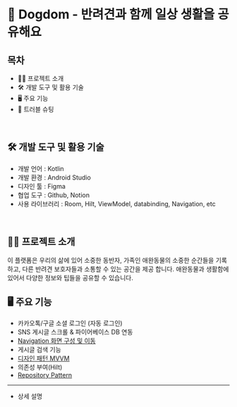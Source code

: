 # 🦮 Dogdom - 반려견과 함께 일상 생활을 공유해요

## 목차

- 👨‍💻 프로젝트 소개
- 🛠️ 개발 도구 및 활용 기술
- 🖥️ 주요 기능
- 🌠 트러블 슈팅

<br/>

## 🛠️ 개발 도구 및 활용 기술

- 개발 언어 : Kotlin
- 개발 환경 : Android Studio
- 디자인 툴 : Figma
- 협업 도구 : Github, Notion
- 사용 라이브러리 : Room, Hilt, ViewModel, databinding, Navigation, etc

<br/>

## 👨‍💻 프로젝트 소개
이 플랫폼은 우리의 삶에 있어 소중한 동반자, 가족인 애완동물의 소중한 순간들을 기록하고, 다른 반려견 보호자들과 소통할 수 있는 공간을 제공 합니다.
애완동물과 생활함에 있어서 다양한 정보와 팁들을 공유할 수 있습니다.

## 🖥️ 주요 기능

- 카카오톡/구글 소셜 로그인 (자동 로그인)
- SNS 게시글 스크롤 & 파이어베이스 DB 연동
- [Navigation 화면 구성 및 이동](https://knowum.tistory.com/10)
- 게시글 검색 기능
- [디자인 패턴 MVVM](https://github.com/Gnoam-R/dogdom/blob/main/development/MVVM.md)
- 의존성 부여(Hilt)
- [Repository Pattern](https://hail-authority-984.notion.site/Repository-Pattern-1091ab4bbe9f80b98fbdf6c2de17829e?pvs=4) 


***

- 상세 설명
